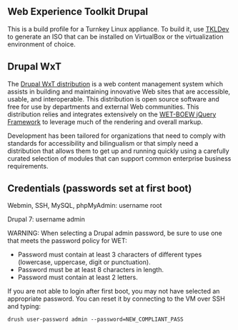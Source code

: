## Web Experience Toolkit Drupal

This is a build profile for a Turnkey Linux appliance.  To build it, use [TKLDev](https://github.com/turnkeylinux-apps/tkldev) to generate an ISO that can be installed on VirtualBox or the virtualization environment of choice.

## Drupal WxT

The [Drupal WxT distribution](https://github.com/wet-boew/wet-boew-drupal) is a web content management system which assists in building and maintaining innovative Web sites that are accessible, usable, and interoperable. This distribution is open source software and free for use by departments and external Web communities. This distribution relies and integrates extensively on the [WET-BOEW jQuery Framework](https://github.com/wet-boew) to leverage much of the rendering and overall markup.

Development has been tailored for organizations that need to comply with standards for accessibility and bilingualism or that simply need a distribution that allows them to get up and running quickly using a carefully curated selection of modules that can support common enterprise business requirements.

## Credentials (passwords set at first boot)

Webmin, SSH, MySQL, phpMyAdmin: username root

Drupal 7: username admin

WARNING: When selecting a Drupal admin password, be sure to use one that meets the password policy for WET:

* Password must contain at least 3 characters of different types (lowercase, uppercase, digit or punctuation).
* Password must be at least 8 characters in length.
* Password must contain at least 2 letters.

If you are not able to login after first boot, you may not have selected an appropriate password.  You can reset it by connecting to the VM over SSH and typing:

`drush user-password admin --password=NEW_COMPLIANT_PASS`